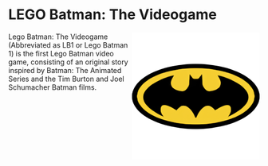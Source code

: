 LEGO Batman: The Videogame
============
<img align="right" src="https://raw.githubusercontent.com/AlubJ/TTGames-LEGO-Documentation/main/media/icons/LB1.png" alt="Lego Batman: The Videogame icon" width="256"/>
Lego Batman: The Videogame (Abbreviated as LB1 or Lego Batman 1) is the first Lego Batman video game, consisting of an original story inspired by Batman: The Animated Series and the Tim Burton and Joel Schumacher Batman films.
